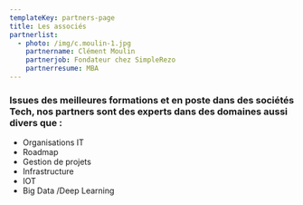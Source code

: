 ```yaml
---
templateKey: partners-page
title: Les associés
partnerlist:
  - photo: /img/c.moulin-1.jpg
    partnername: Clément Moulin
    partnerjob: Fondateur chez SimpleRezo
    partnerresume: MBA
---
```

### Issues des meilleures formations et en poste dans des sociétés Tech, nos partners sont des experts dans des domaines aussi divers que :

* Organisations IT
* Roadmap
* Gestion de projets
* Infrastructure
* IOT
* Big Data /Deep Learning
